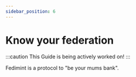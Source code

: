```yaml
---
sidebar_position: 6
---
```

# Know your federation

:::caution
This Guide is being actively worked on!
:::

Fedimint is a protocol to "be your mums bank".

